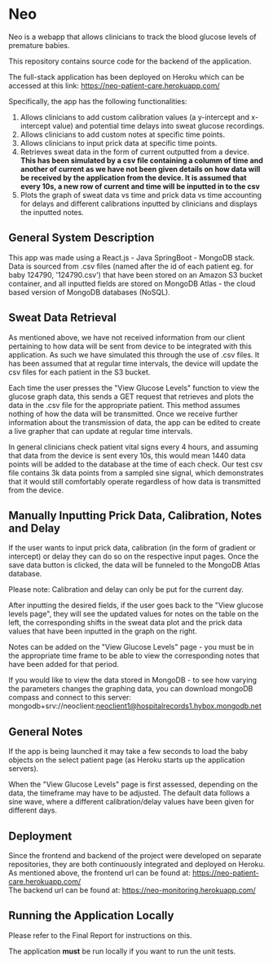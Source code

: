 # Neo

Neo is a webapp that allows clinicians to track the blood glucose levels of premature babies.

This repository contains source code for the backend of the application.

The full-stack application has been deployed on Heroku which can be accessed at this link: https://neo-patient-care.herokuapp.com/ 

Specifically, the app has the following functionalities:
1. Allows clinicians to add custom calibration values (a y-intercept and x-intercept value) and potential time delays into sweat glucose recordings.
2. Allows clinicians to add custom notes at specific time points.
3. Allows clinicians to input prick data at specific time points.
4. Retrieves sweat data in the form of current outputted from a device. **This has been simulated by a csv file containing a columm of time and another of current as we have not been given details on how data will be received by the application from the device. It is assumed that every 10s, a new row of current and time will be inputted in to the csv**
5. Plots the graph of sweat data vs time and prick data vs time accounting for delays and different calibrations inputted by clinicians and displays the inputted notes.

## General System Description

This app was made using a React.js - Java SpringBoot - MongoDB stack. 
Data is sourced from .csv files (named after the id of each patient eg. for baby 124790, '124790.csv') that have been stored on an Amazon S3 bucket container, and all inputted fields are stored on MongoDB Atlas - the cloud based version of MongoDB databases (NoSQL).

## Sweat Data Retrieval
As mentioned above, we have not received information from our client pertaining to how data will be sent from device to be integrated with this application. As such we have simulated this through the use of .csv files. It has been assumed that at regular time intervals, the device will update the csv files for each patient in the S3 bucket. 

Each time the user presses the "View Glucose Levels" function to view the glucose graph data, this sends a GET request that retrieves and plots the data in the .csv file for the appropriate patient. This method assumes nothing of how the data will be transmitted. Once we receive further information about the transmission of data, the app can be edited to create a live grapher that can update at regular time intervals.

In general clinicians check patient vital signs every 4 hours, and assuming that data from the device is sent every 10s, this would mean 1440 data points will be added to the database at the time of each check. Our test csv file contains 3k data points from a sampled sine signal, which demonstrates that it would still comfortably operate regardless of how data is transmitted from the device.

## Manually Inputting Prick Data, Calibration, Notes and Delay

If the user wants to input prick data, calibration (in the form of gradient or intercept) or delay they can do so on the respective input pages. Once the save data button is clicked, the data will be funneled to the MongoDB Atlas database.

Please note: Calibration and delay can only be put for the current day.

After inputting the desired fields, if the user goes back to the "View glucose levels page", they will see the updated values for notes on the table on the left, the corresponding shifts in the sweat data plot and the prick data values that have been inputted in the graph on the right. 

Notes can be added on the "View Glucose Levels" page - you must be in the appropriate time frame to be able to view the corresponding notes that have been added for that period.

If you would like to view the data stored in MongoDB - to see how varying the parameters changes the graphing data, you can download mongoDB compass and connect to this server:
mongodb+srv://neoclient:neoclient1@hospitalrecords1.hybox.mongodb.net


## General Notes
If the app is being launched it may take a few seconds to load the baby objects on the select patient page (as Heroku starts up the application servers).

When the "View Glucose Levels" page is first assessed, depending on the data, the timeframe may have to be adjusted. The default data follows a sine wave, where a different calibration/delay values have been given for different days. 



## Deployment
Since the frontend and backend of the project were developed on separate repositories, they are both continuously integrated and deployed on Heroku. <br />
As mentioned above, the frontend url can be found at: https://neo-patient-care.herokuapp.com/ <br />
The backend url can be found at: https://neo-monitoring.herokuapp.com/


## Running the Application Locally
Please refer to the Final Report for instructions on this.

The application **must** be run locally if you want to run the unit tests.

